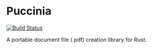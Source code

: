 # Puccinia

[![Build Status](https://travis-ci.org/wolenber/puccinia.svg?branch=master)](https://travis-ci.org/wolenber/puccinia)

A portable document file (.pdf) creation library for Rust.
